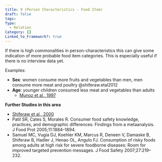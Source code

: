 ```yaml
---
title: 9 (Person Characteristics - Food Item)
draft: false
tags: 
Type:
  - Relation
Category: []
Linked_to_Framework?: true
---
```


If there is high commonalities in person-characteristics this can give some indication of more probable food item categories. This is especially useful if there is no interview data yet. 

Examples: 
- **Sex**: women consume more fruits and vegetables than men, men consume more meat and poultry @shiferaw.etal2012
- **Age**: younger children consumed less meat and vegetables than adults 
	- [Munoz et al., 1997](https://publications.aap.org/pediatrics/article-abstract/100/3/323/39117/Food-Intakes-of-US-Children-and-Adolescents)


**Further Studies in this area**
- [Shiferaw et al., 2000](https://www.sciencedirect.com/science/article/pii/S0362028X2204100X)
- Patil SR, Cates S, Morales R. Consumer food safety knowledge, practices, and demographic differences: Findings from a metaanalysis. J Food Prot 2005;11:1884–1894.
- Samuel MC, Vugia DJ, Koehler KM, Marcus R, Deneen V, Damaske B, Shiferaw B, Hadler J, Henao OL, Angulo FJ. Consumption of risky foods among adults at high risk for severe foodborne diseases: Room for improved targeted prevention messages. J Food Safety 2007;27:219–232.






